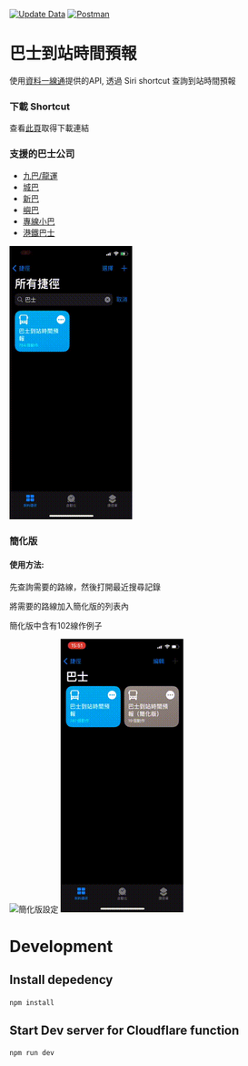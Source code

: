 [![Update Data](https://github.com/kennyfong19931/siri-shortcut-hk-bus-eta/actions/workflows/updateRoute.yml/badge.svg)](https://github.com/kennyfong19931/siri-shortcut-hk-bus-eta/actions/workflows/updateRoute.yml)
[![Postman](https://img.shields.io/badge/Postman-API%20doc-FF6C37?logo=postman&logoColor=white)](https://www.postman.com/crimson-spaceship-895558/workspace/siri-shortcut-hk-bus-eta/documentation/20883356-482dee34-62b2-48c3-b84d-31039fc26c44)

# 巴士到站時間預報

使用[資料一線通](https://data.gov.hk/)提供的API, 透過 Siri shortcut 查詢到站時間預報

### 下載 Shortcut
查看[此頁](/update.md)取得下載連結

### 支援的巴士公司
- [九巴/龍運](https://data.gov.hk/tc-data/dataset/hk-td-tis_21-etakmb)
- [城巴](https://data.gov.hk/tc-data/dataset/ctb-eta-transport-realtime-eta)
- [新巴](https://data.gov.hk/tc-data/dataset/nwfb-eta-transport-realtime-eta)
- [嶼巴](https://data.gov.hk/tc-data/dataset/nlb-bus-nlb-bus-service-v2)
- [專線小巴](https://data.gov.hk/tc-data/dataset/hk-td-sm_7-real-time-arrival-data-of-gmb)
- [港鐵巴士](https://data.gov.hk/tc-data/dataset/mtr-mtr_bus-mtr-bus-eta-data)

![群組查詢功能](/image/group_query.gif)

### 簡化版

#### 使用方法:
先查詢需要的路線，然後打開最近搜尋記錄

將需要的路線加入簡化版的列表內

簡化版中含有102線作例子

![簡化版設定](/image/simplify_setup.gif)
![喂 Siri 執行簡化版](/image/simplify_demo_hey_siri.gif)

# Development
## Install depedency
`npm install`

## Start Dev server for Cloudflare function
`npm run dev`
